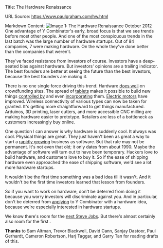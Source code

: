 Title: The Hardware Renaissance

URL Source: https://www.paulgraham.com/hw.html

Markdown Content:
![Image 1: The Hardware Renaissance](https://s.turbifycdn.com/aah/paulgraham/the-hardware-renaissance-2.gif)
October 2012
One advantage of Y Combinator's early, broad focus is that we see trends before most other people. And one of the most conspicuous trends in the last batch was the large number of hardware startups. Out of 84 companies, 7 were making hardware. On the whole they've done better than the companies that weren't.

They've faced resistance from investors of course. Investors have a deep-seated bias against hardware. But investors' opinions are a trailing indicator. The best founders are better at seeing the future than the best investors, because the best founders are making it.

There is no one single force driving this trend. Hardware [does well](http://bits.blogs.nytimes.com/2012/05/11/pebble-smartwatch-tops-out-at-10-million-on-kickstarter/) on crowdfunding sites. The spread of [tablets](http://paulgraham.com/tablets.html) makes it possible to build new things [controlled by](http://lockitron.com/) and even [incorporating](http://doublerobotics.com/) them. [Electric motors](http://www.boostedboards.com/) have improved. Wireless connectivity of various types can now be taken for granted. It's getting more straightforward to get things manufactured. Arduinos, 3D printing, laser cutters, and more accessible CNC milling are making hardware easier to prototype. Retailers are less of a bottleneck as customers increasingly buy online.

One question I can answer is why hardware is suddenly cool. It always was cool. Physical things are great. They just haven't been as great a way to start a [rapidly growing](https://www.paulgraham.com/growth.html) business as software. But that rule may not be permanent. It's not even that old; it only dates from about 1990. Maybe the advantage of software will turn out to have been temporary. Hackers love to build hardware, and customers love to buy it. So if the ease of shipping hardware even approached the ease of shipping software, we'd see a lot more hardware startups.

It wouldn't be the first time something was a bad idea till it wasn't. And it wouldn't be the first time investors learned that lesson from founders.

So if you want to work on hardware, don't be deterred from doing it because you worry investors will discriminate against you. And in particular, don't be deterred from [applying](http://ycombinator.com/apply.html) to Y Combinator with a hardware idea, because we're especially interested in hardware startups.

We know there's room for the [next Steve Jobs](https://www.paulgraham.com/ambitious.html). But there's almost certainly also room for the first <Your Name Here>.

**Thanks** to Sam Altman, Trevor Blackwell, David Cann, Sanjay Dastoor, Paul Gerhardt, Cameron Robertson, Harj Taggar, and Garry Tan for reading drafts of this.


